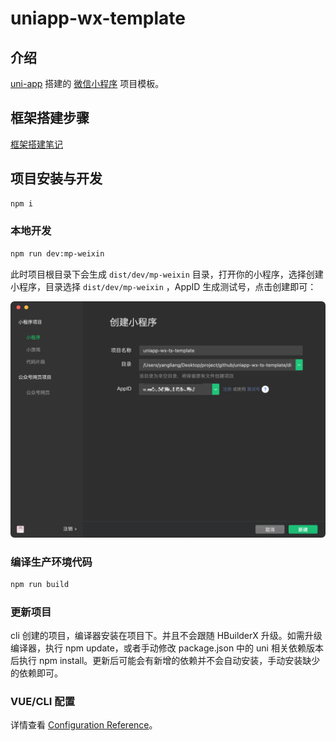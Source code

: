 # uniapp-wx-template

## 介绍

[uni-app](https://uniapp.dcloud.io/) 搭建的 [微信小程序](https://developers.weixin.qq.com/miniprogram/dev/framework/) 项目模板。

## 框架搭建步骤

[框架搭建笔记](./note/NOTE.md)

## 项目安装与开发

```bash
npm i
```

### 本地开发

```bash
npm run dev:mp-weixin
```

此时项目根目录下会生成 `dist/dev/mp-weixin` 目录，打开你的小程序，选择创建小程序，目录选择 `dist/dev/mp-weixin` ，AppID 生成测试号，点击创建即可：

![创建小程序](./note/images/create-wx-miniapp.png)

### 编译生产环境代码

```bash
npm run build
```

### 更新项目

cli 创建的项目，编译器安装在项目下。并且不会跟随 HBuilderX 升级。如需升级编译器，执行 npm update，或者手动修改 package.json 中的 uni 相关依赖版本后执行 npm install。更新后可能会有新增的依赖并不会自动安装，手动安装缺少的依赖即可。

### VUE/CLI 配置

详情查看 [Configuration Reference](https://cli.vuejs.org/config/)。
